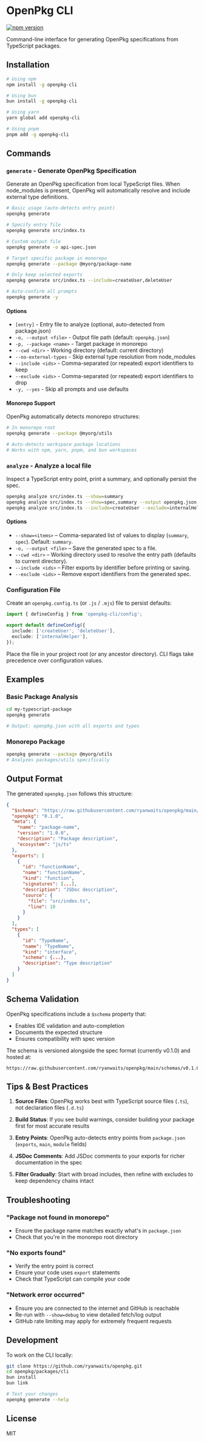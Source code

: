 # OpenPkg CLI

[![npm version](https://img.shields.io/npm/v/openpkg-cli.svg)](https://www.npmjs.com/package/openpkg-cli)

Command-line interface for generating OpenPkg specifications from TypeScript packages.

## Installation

```bash
# Using npm
npm install -g openpkg-cli

# Using bun  
bun install -g openpkg-cli

# Using yarn
yarn global add openpkg-cli

# Using pnpm
pnpm add -g openpkg-cli
```

## Commands

### `generate` - Generate OpenPkg Specification

Generate an OpenPkg specification from local TypeScript files. When node_modules is present, OpenPkg will automatically resolve and include external type definitions.

```bash
# Basic usage (auto-detects entry point)
openpkg generate

# Specify entry file
openpkg generate src/index.ts

# Custom output file
openpkg generate -o api-spec.json

# Target specific package in monorepo
openpkg generate --package @myorg/package-name

# Only keep selected exports
openpkg generate src/index.ts --include=createUser,deleteUser

# Auto-confirm all prompts
openpkg generate -y
```

#### Options

- `[entry]` - Entry file to analyze (optional, auto-detected from package.json)
- `-o, --output <file>` - Output file path (default: `openpkg.json`)
- `-p, --package <name>` - Target package in monorepo
- `--cwd <dir>` - Working directory (default: current directory)
- `--no-external-types` - Skip external type resolution from node_modules
- `--include <ids>` - Comma-separated (or repeated) export identifiers to keep
- `--exclude <ids>` - Comma-separated (or repeated) export identifiers to drop
- `-y, --yes` - Skip all prompts and use defaults

#### Monorepo Support

OpenPkg automatically detects monorepo structures:

```bash
# In monorepo root
openpkg generate --package @myorg/utils

# Auto-detects workspace package locations
# Works with npm, yarn, pnpm, and bun workspaces
```

### `analyze` - Analyze a local file

Inspect a TypeScript entry point, print a summary, and optionally persist the spec.

```bash
openpkg analyze src/index.ts --show=summary
openpkg analyze src/index.ts --show=spec,summary --output openpkg.json
openpkg analyze src/index.ts --include=createUser --exclude=internalHelper
```

#### Options

- `--show=<items>` – Comma-separated list of values to display (`summary`, `spec`). Default: `summary`.
- `-o, --output <file>` – Save the generated spec to a file.
- `--cwd <dir>` – Working directory used to resolve the entry path (defaults to current directory).
- `--include <ids>` – Filter exports by identifier before printing or saving.
- `--exclude <ids>` – Remove export identifiers from the generated spec.

### Configuration File

Create an `openpkg.config.ts` (or `.js` / `.mjs`) file to persist defaults:

```ts
import { defineConfig } from 'openpkg-cli/config';

export default defineConfig({
  include: ['createUser', 'deleteUser'],
  exclude: ['internalHelper'],
});
```

Place the file in your project root (or any ancestor directory). CLI flags take precedence over configuration values.

## Examples

### Basic Package Analysis

```bash
cd my-typescript-package
openpkg generate

# Output: openpkg.json with all exports and types
```

### Monorepo Package

```bash
openpkg generate --package @myorg/utils
# Analyzes packages/utils specifically
```

## Output Format

The generated `openpkg.json` follows this structure:

```json
{
  "$schema": "https://raw.githubusercontent.com/ryanwaits/openpkg/main/schemas/v0.1.0/openpkg.schema.json",
  "openpkg": "0.1.0",
  "meta": {
    "name": "package-name",
    "version": "1.0.0",
    "description": "Package description",
    "ecosystem": "js/ts"
  },
  "exports": [
    {
      "id": "functionName",
      "name": "functionName",
      "kind": "function",
      "signatures": [...],
      "description": "JSDoc description",
      "source": {
        "file": "src/index.ts",
        "line": 10
      }
    }
  ],
  "types": [
    {
      "id": "TypeName",
      "name": "TypeName", 
      "kind": "interface",
      "schema": {...},
      "description": "Type description"
    }
  ]
}
```

## Schema Validation

OpenPkg specifications include a `$schema` property that:
- Enables IDE validation and auto-completion
- Documents the expected structure
- Ensures compatibility with spec version

The schema is versioned alongside the spec format (currently v0.1.0) and hosted at:
```
https://raw.githubusercontent.com/ryanwaits/openpkg/main/schemas/v0.1.0/openpkg.schema.json
```

## Tips & Best Practices

1. **Source Files**: OpenPkg works best with TypeScript source files (`.ts`), not declaration files (`.d.ts`)

2. **Build Status**: If you see build warnings, consider building your package first for most accurate results

3. **Entry Points**: OpenPkg auto-detects entry points from `package.json` (`exports`, `main`, `module` fields)

4. **JSDoc Comments**: Add JSDoc comments to your exports for richer documentation in the spec

5. **Filter Gradually**: Start with broad includes, then refine with excludes to keep dependency chains intact

## Troubleshooting

### "Package not found in monorepo"
- Ensure the package name matches exactly what's in `package.json`
- Check that you're in the monorepo root directory

### "No exports found"
- Verify the entry point is correct
- Ensure your code uses `export` statements
- Check that TypeScript can compile your code

### "Network error occurred"
- Ensure you are connected to the internet and GitHub is reachable
- Re-run with `--show=debug` to view detailed fetch/log output
- GitHub rate limiting may apply for extremely frequent requests

## Development

To work on the CLI locally:

```bash
git clone https://github.com/ryanwaits/openpkg.git
cd openpkg/packages/cli
bun install
bun link

# Test your changes
openpkg generate --help
```

## License

MIT
